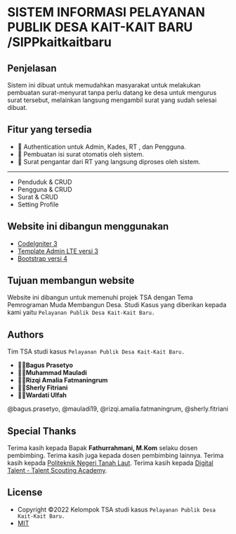 # SISTEM INFORMASI PELAYANAN PUBLIK DESA KAIT-KAIT BARU /**SIPPkaitkaitbaru**

## Penjelasan

Sistem ini dibuat untuk memudahkan masyarakat untuk melakukan pembuatan surat-menyurat tanpa perlu datang ke desa untuk mengurus surat tersebut, melainkan langsung mengambil surat yang sudah selesai dibuat.

## Fitur yang tersedia

- 🔐 Authentication untuk Admin, Kades, RT , dan Pengguna.
- 📝 Pembuatan isi surat otomatis oleh sistem.
- 📃 Surat pengantar dari RT yang langsung diproses oleh sistem.

---

- Penduduk & CRUD
- Pengguna & CRUD
- Surat & CRUD
- Setting Profile

## Website ini dibangun menggunakan

- [CodeIgniter 3](https://codeigniter.com/userguide3/installation/downloads.html)
- [Template Admin LTE versi 3](https://adminlte.io/)
- [Bootstrap versi 4](https://getbootstrap.com/docs/4.6/getting-started/download/)

## Tujuan membangun website

Website ini dibangun untuk memenuhi projek TSA dengan Tema Pemrograman Muda Membangun Desa.
Studi Kasus yang diberikan kepada kami yaitu `Pelayanan Publik Desa Kait-Kait Baru.`

## Authors

Tim TSA studi kasus `Pelayanan Publik Desa Kait-Kait Baru.`

- 👨‍💻**Bagus Prasetyo**
- 👨‍💻**Muhammad Mauladi**
- 👩‍💻**Rizqi Amalia Fatmaningrum**
- 👩‍💻**Sherly Fitriani**
- 👩‍💻**Wardati Ulfah**

@bagus.prasetyo, @mauladi19, @rizqi.amalia.fatmaningrum, @sherly.fitriani

## Special Thanks

Terima kasih kepada Bapak **Fathurrahmani, M.Kom** selaku dosen pembimbing.
Terima kasih juga kepada dosen pembimbing lainnya.
Terima kasih kepada [Politeknik Negeri Tanah Laut](https://politala.ac.id/id/).
Terima kasih kepada [Digital Talent - Talent Scouting Academy](https://digitalent.kominfo.go.id/).

## License

- Copyright ©2022 Kelompok TSA studi kasus `Pelayanan Publik Desa Kait-Kait Baru.`
- [MIT](https://choosealicense.com/licenses/mit/)
